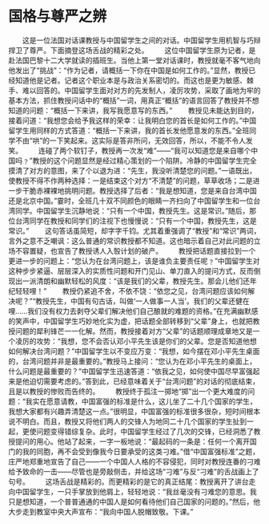 # 国格与尊严之辨
　　这是一位法国对话课教授与中国留学生之间的对话。中国留学生用机智与巧辩捍卫了尊严。下面摘登这场舌战的精彩之处。 
　　这位中国留学生原为记者，是赴法国巴黎十二大学就读的插班生。当他上第一堂对话课时，教授就毫不客气地向他发出了“挑战”：“作为记者，请概括一下你在中国是如何工作的。”显然，教授已经知道他是记者。记者这个职业本是与政治关系密切的。而这也是更为敏感、棘手、难以回答的。中国留学生面对对方的先发制人，凌厉攻势，采取了画地为牢的基本方法，抓住教授问话中的“概括”一词，用真正“概括”的语言回答了教授并不想知道的问题：“概括一下来讲，我写我愿意写的东西。” 
　　教授见未能达到目的，接着问道：“我想您会给予我这样的荣幸：让我明白您的首长是如何工作的。”中国留学生用同样的方式答道：“概括一下来讲，我的首长发他愿意发的东西。”全班同学不由“哄”的一下笑起来。这实际是答非所问，无效回答，所以，不能不令人发笑。 
　　连碰了两个软钉子，教授再一次发“难”——“我可以知道您是来自哪个中国吗﹖”教授的这个问题显然是经过精心策划的一个陷阱。冷静的中国留学生完全摸清了对方的意图，来了个以退为进：“先生，我没听清楚您的问题。”一语既出，使教授不得不作两种选择：一是结束这个对方“不清楚”的问题，草草收场；二是进一步干脆赤裸裸地挑明问题。教授选择了后者：“我是想知道，您是来自台湾中国还是北京中国。”霎时，全班几十双不同颜色的眼睛一齐扫向了中国留学生和一位台湾同学。中国留学生沉静地说：“只有一个中国，教授先生。这是常识。”随后，那位台湾同学在教授和同学们的注视下也慢慢说：“只有一个中国，教授先生，这是常识。” 
　　这句答话虽简短，却字字千钧。尤其着重强调了“教授”和“常识”两词，言外之意不乏嘲讽：这么普通的常识教授都不知道。这也暗示着自己对此问题的立场不容置疑，也宣告了教授诱人入彀计划的破产。 
　　教授把话题直接拉到一个更进一步的问题上：“您认为在台湾问题上，该是谁负主要责任呢﹖”中国留学生对这种步步紧逼、层层深入的实质性问题和开门见山、单刀直入的提问方式，反而倒现出一派清朗和幽默轻松的风度：“该是我们的父辈，教授先生。那会儿他们还年纪轻轻哩！” 
　　教授仍紧追不舍，不依不饶：“依您之见，台湾问题应该如何解决呢？”“教授先生，中国有句古话，叫做‘一人做事一人当’。我们的父辈还健在哩……我们没有权力去剥夺父辈们解决他们自己酿就的难题的资格。”在充满幽默感的笑声中，中国留学生巧妙地化实为虚，把话题全部转移到“父辈”身上，也就把教授问题的犀利锋芒一一化解。然而，教授接着对方“父辈”的话题顺理成章地又是一个凌厉的攻势：“我想，您不会否认邓小平先生该是你们的父辈。您是否知道他想如何解决台湾问题？”中国留学生以不变应万变：“我想，如今摆在邓小平先生桌面的，台湾问题并非是最重要的。”教授马上接问：“您认为在邓小平先生的桌面上，什么问题是最重要的？”中国留学生迅速答道：“依我之见，如何使中国尽早富强起来是他迫切需要考虑的。”答到此，已经意味着关于“台湾问题”的对话的彻底结束，且是以教授的惨败而告终的。 
　　教授终于孤注一掷地“掷”出一个更大难度的问题：“我实在愿意请教，中国富强的标准是什么，这儿坐了二十几个国家的学生，我想大家都有兴趣弄清楚这一点。”很明显，中国富强的标准很多很杂，短时间根本说不明白。而且，教授又将他们两人的交锋人为地同二十几个国家的学生扯到一起，更使问题变得错综复杂。此时，中国留学生经过了几次的交锋，已经洞悉了教授提问的用心。他站了起来，一字一板地说：“最起码的一条是：任何一个离开国门的我的同胞，再不会受到像我今日要承受的这类刁难。”借“中国富强标准”之题，庄严地郑重地宣告了自己——一个中国人人格的不容侵犯，同时对教授连番的刁难给予致命的一击——尽管也是旁敲侧击，并给这场“刁难”与反“刁难”的舌战画上了句号。 
　　这场舌战是精彩的。而更精彩的是它的真正结尾：教授离开了讲台走向中国留学生，一只手掌放到他肩上，轻轻地说：“我丝毫没有刁难您的意思。我只是想知道，一个普普通通的中国人是如何看待他们自己国家的问题的。”然后，他大步走到教室中央大声宣布：“我向中国人脱帽致敬。下课。”
 